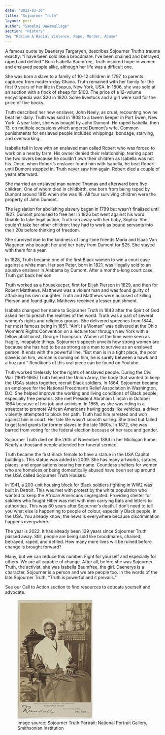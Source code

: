 ```yaml
---
date: "2022-03-30"
title: "Sojourner Truth"
layout: post
author: "Samalmi Dewamullage"
section: "History"
tw: "Racism & Racial Violence, Rape, Murder, Abuse"
---
```


A famous quote by Daenerys Targaryen, describes Sojourner Truth’s trauma exactly: “I have been sold like a broodmare. I’ve been chained and betrayed, raped and defiled.” Born Isabella Baumfree, Truth inspired hope in women and enslaved people alike, although her life was a difficult one.

She was born a slave to a family of 10-12 children in 1797, to parents captured from modern-day Ghana. Truth remained with her family for the first 9 years of her life in Esopus, New York, USA. In 1806, she was sold at an auction with a flock of sheep for $100. The price of a 12-volume encyclopedia was $20 in 1820. Some livestock and a girl were sold for the price of five books.

Truth described her new enslaver, John Neely, as cruel, recounting how he beat her daily. Truth was sold in 1808 to a tavern keeper in Port Ewen, New York. A year later, she was bought by John Dumont. He raped Isabella, then 13, on multiple occasions which angered Dumont’s wife. Common punishments for enslaved people included whippings, bondage, starving, and overworking.

Isabella fell in love with an enslaved man called Robert who was forced to work on a nearby farm. His owner denied their relationship, tearing apart the two lovers because he couldn’t own their children as Isabella was not his. Once, when Robert’s enslaver found him with Isabella, he beat Robert until Dumont stepped in. Truth never saw him again. Robert died a couple of years afterward.

She married an enslaved man named Thomas and afterward bore five children. One of whom died in childbirth, one born from being raped by Dumont around 1815 when she was 18. All four surviving children were the property of John Dumont.

The legislation for abolishing slavery began in 1799 but wasn’t finalised until 1827. Dumont promised to free her in 1826 but went against his word. Unable to take legal action, Truth ran away with her baby, Sophia. She couldn’t take her other children; they had to work as bound servants into their 20s before thinking of freedom.

She survived due to the kindness of long-time friends Maria and Isaac Van Wagenen who bought her and her baby from Dumont for $25. She stayed with them for a year.

In 1828, Truth became one of the first Black women to win a court case against a white man. Her son Peter, born in 1821, was illegally sold to an abusive enslaver in Alabama by Dumont. After a months-long court case, Truth got back her son.

Truth worked as a housekeeper, first for Elijah Pierson in 1829, and then for Robert Matthews. Matthews was a violent man and was found guilty of attacking his own daughter. Truth and Matthews were accused of killing Pierson and found guilty. Mathews received a lesser punishment.

Isabella changed her name to Sojourner Truth in 1843 after the Spirit of God asked her to preach the realities of the world. Truth was a part of several women’s rights and religious groups. She delivered speeches from 1844, her most famous being in 1851. “Ain’t I a Woman” was delivered at the Ohio Women's Rights Convention on a lecture tour through New York with a fellow abolitionist, George Thompson. Women at the time were seen as fragile, incapable things. Sojourner’s speech unveils how strong women are because she has had to be as strong as a man to survive as an enslaved person. It ends with the powerful line, “But man is in a tight place, the poor slave is on him, woman is coming on him, he is surely between a hawk and a buzzard.” Renditions of this oral piece can be found on Youtube.

Truth worked tirelessly for the rights of enslaved people. During the Civil War (1861-1865) Truth helped the Union Army, the body that wanted to keep the USA’s states together, recruit Black soldiers. In 1864, Sojourner became an employee for the National Freedman’s Relief Association in Washington, D.C. She helped improve the working and living conditions of Black people, especially free persons. She met President Abraham Lincoln in October 1864 because of her job and activism. In 1865, as she was riding in a streetcar to promote African Americans having goods like vehicles, a driver violently attempted to block her path. Truth had him arrested and won against him in court. Her late life wasn’t smooth sailing. She tried but failed to get land grants for former slaves in the late 1860s. In 1872, she was barred from voting for the federal election because of her race and gender.

Sojourner Truth died on the 26th of November 1883 in her Michigan home. Nearly a thousand people attended her funeral service.

Truth became the first Black female to have a statue in the USA Capitol buildings. This statue was added in 2009. She has many artworks, statues, places, and organisations bearing her name. Countless shelters for women who are homeless or being domestically abused have been set up around the USA called Sojourner Truth Houses.

In 1941, a 200-unit housing block for Black soldiers fighting in WW2 was built in Detroit. This was met with protest by the white population who wanted to keep the African Americans segregated. Providing shelter for soldiers who fought Hitler was met with men carrying bats and letters to authorities. This was 60 years after Sojourner’s death. I don’t need to tell you what else is happening to people of colour, especially Black people, in the USA. You already know; the news is everywhere because discrimination happens everywhere.

The year is 2022. It has already been 139 years since Sojourner Truth passed away. Still, people are being sold like broodmares, chained, betrayed, raped, and defiled. How many more lives will be ruined before change is brought forward?

Many, but we can reduce this number. Fight for yourself and especially for others. We are all capable of change. After all, before she was Sojourner Truth, the activist, she was Isabella Baumfree, the girl. Daenerys is a character, Sojourner is a person and we are people too. In the words of the late Sojourner Truth, “Truth is powerful and it prevails.”

See our Call to Action section to find resources to educate yourself and advocate.

<div class="pr-0 justify-content-center ">
    <figure>
	    <img class="rounded img-fluid" src="/assets/images/sjt.png" alt="{{ page.title }}">
           <figcaption class="figure-caption"> Image source: Sojourner Truth Portrait: National Portrait Gallery, Smithsonian Institution
</figcaption>
    </figure>
</div>
